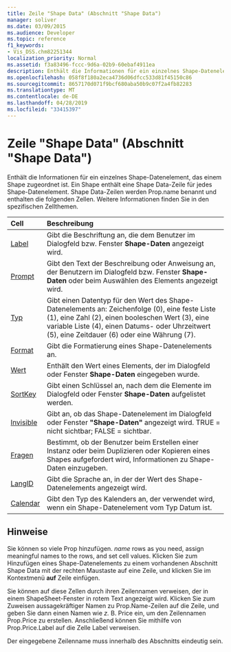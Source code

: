 ```yaml
---
title: Zeile "Shape Data" (Abschnitt "Shape Data")
manager: soliver
ms.date: 03/09/2015
ms.audience: Developer
ms.topic: reference
f1_keywords:
- Vis_DSS.chm82251344
localization_priority: Normal
ms.assetid: f3a83496-fccc-9d6a-02b9-60ebaf4911ea
description: Enthält die Informationen für ein einzelnes Shape-Datenelement, das einem Shape zugeordnet ist. Ein Shape enthält eine Shape Data-Zeile für jedes Shape-Datenelement. Shape Data-Zeilen werden Prop.name benannt und enthalten die folgenden Zellen. Weitere Informationen finden Sie in den spezifischen Zellthemen.
ms.openlocfilehash: 058f8f180a2eca4736d06dfcc533d81f45150c86
ms.sourcegitcommit: 8657170d071f9bcf680aba50b9c07f2a4fb82283
ms.translationtype: MT
ms.contentlocale: de-DE
ms.lasthandoff: 04/28/2019
ms.locfileid: "33415397"
---
```

# <a name="shape-data-row-shape-data-section"></a>Zeile "Shape Data" (Abschnitt "Shape Data")

Enthält die Informationen für ein einzelnes Shape-Datenelement, das einem Shape zugeordnet ist. Ein Shape enthält eine Shape Data-Zeile für jedes Shape-Datenelement. Shape Data-Zeilen werden Prop.name benannt und enthalten die folgenden Zellen. Weitere Informationen finden Sie in den spezifischen Zellthemen.
  
|**Cell**|**Beschreibung**|
|:-----|:-----|
|[Label](label-cell-shape-data-section.md) <br/> |Gibt die Beschriftung an, die dem Benutzer im Dialogfeld bzw. Fenster **Shape-Daten** angezeigt wird.  <br/> |
|[Prompt](prompt-cell-shape-data-section.md) <br/> |Gibt den Text der Beschreibung oder Anweisung an, der Benutzern im Dialogfeld bzw. Fenster **Shape-Daten** oder beim Auswählen des Elements angezeigt wird.  <br/> |
|[Typ](type-cell-shape-data-section.md) <br/> |Gibt einen Datentyp für den Wert des Shape-Datenelements an: Zeichenfolge (0), eine feste Liste (1), eine Zahl (2), einen booleschen Wert (3), eine variable Liste (4), einen Datums- oder Uhrzeitwert (5), eine Zeitdauer (6) oder eine Währung (7).  <br/> |
|[Format](format-cell-shape-data-section.md) <br/> |Gibt die Formatierung eines Shape-Datenelements an.  <br/> |
|[Wert](value-cell-shape-data-section.md) <br/> |Enthält den Wert eines Elements, der im Dialogfeld oder Fenster **Shape-Daten** eingegeben wurde.  <br/> |
|[SortKey](sortkey-cell-shape-data-section.md) <br/> |Gibt einen Schlüssel an, nach dem die Elemente im Dialogfeld oder Fenster **Shape-Daten** aufgelistet werden.  <br/> |
|[Invisible](invisible-cell-shape-data-section.md) <br/> |Gibt an, ob das Shape-Datenelement im Dialogfeld oder Fenster **"Shape-Daten"** angezeigt wird. TRUE = nicht sichtbar; FALSE = sichtbar.  <br/> |
|[Fragen](ask-cell-shape-data-section.md) <br/> |Bestimmt, ob der Benutzer beim Erstellen einer Instanz oder beim Duplizieren oder Kopieren eines Shapes aufgefordert wird, Informationen zu Shape-Daten einzugeben.  <br/> |
|[LangID](langid-cell-shape-data-section.md) <br/> |Gibt die Sprache an, in der der Wert des Shape-Datenelements angezeigt wird.  <br/> |
|[Calendar](calendar-cell-miscellaneous-section.md) <br/> |Gibt den Typ des Kalenders an, der verwendet wird, wenn ein Shape-Datenelement vom Typ Datum ist.  <br/> |
   
## <a name="remarks"></a>Hinweise

 Sie können so viele Prop hinzufügen.  *name*  rows as you need, assign meaningful names to the rows, and set cell values. Klicken Sie zum Hinzufügen eines Shape-Datenelements zu einem vorhandenen Abschnitt Shape Data mit der rechten Maustaste auf eine Zeile, und klicken Sie im Kontextmenü **auf** Zeile einfügen. 
  
Sie können auf diese Zellen durch ihren Zeilennamen verweisen, der in einem ShapeSheet-Fenster in rotem Text angezeigt wird. Klicken Sie zum Zuweisen  aussagekräftiger Namen zu Prop.Name-Zeilen auf die Zeile, und geben Sie dann einen Namen wie *z.* B. Price ein, um den Zeilennamen Prop.Price zu erstellen. Anschließend können Sie mithilfe von Prop.Price.Label auf die Zelle Label verweisen. 
  
Der eingegebene Zeilenname muss innerhalb des Abschnitts eindeutig sein.
  

